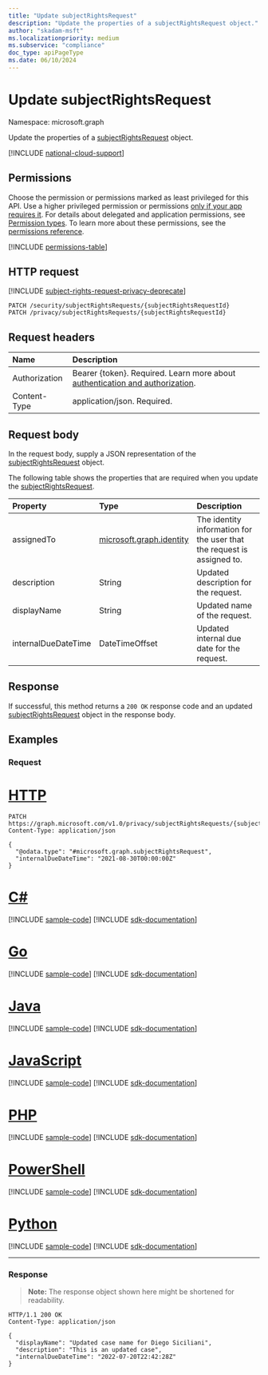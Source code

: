 ```yaml
---
title: "Update subjectRightsRequest"
description: "Update the properties of a subjectRightsRequest object."
author: "skadam-msft"
ms.localizationpriority: medium
ms.subservice: "compliance"
doc_type: apiPageType
ms.date: 06/10/2024
---
```


# Update subjectRightsRequest
Namespace: microsoft.graph

Update the properties of a [subjectRightsRequest](../resources/subjectRightsRequest.md) object.

[!INCLUDE [national-cloud-support](../../includes/global-only.md)]

## Permissions
Choose the permission or permissions marked as least privileged for this API. Use a higher privileged permission or permissions [only if your app requires it](/graph/permissions-overview#best-practices-for-using-microsoft-graph-permissions). For details about delegated and application permissions, see [Permission types](/graph/permissions-overview#permission-types). To learn more about these permissions, see the [permissions reference](/graph/permissions-reference).

<!-- { "blockType": "permissions", "name": "subjectrightsrequest_update" } -->
[!INCLUDE [permissions-table](../includes/permissions/subjectrightsrequest-update-permissions.md)]

## HTTP request

[!INCLUDE [subject-rights-request-privacy-deprecate](../../includes/subject-rights-request-privacy-deprecate.md)]

<!-- {
  "blockType": "ignored"
}
-->
``` http
PATCH /security/subjectRightsRequests/{subjectRightsRequestId}
PATCH /privacy/subjectRightsRequests/{subjectRightsRequestId}
```

## Request headers
|Name|Description|
|:---|:---|
|Authorization|Bearer {token}. Required. Learn more about [authentication and authorization](/graph/auth/auth-concepts).|
|Content-Type|application/json. Required.|

## Request body
In the request body, supply a JSON representation of the [subjectRightsRequest](../resources/subjectRightsRequest.md) object.

The following table shows the properties that are required when you update the [subjectRightsRequest](../resources/subjectRightsRequest.md).

|Property|Type|Description|
|:---|:---|:---|
|assignedTo|[microsoft.graph.identity](../resources/identity.md)|The identity information for the user that the request is assigned to.|
|description|String|Updated description for the request.|
|displayName|String|Updated name of the request.|
|internalDueDateTime|DateTimeOffset|Updated internal due date for the request.|

## Response

If successful, this method returns a `200 OK` response code and an updated [subjectRightsRequest](../resources/subjectRightsRequest.md) object in the response body.

## Examples

### Request

# [HTTP](#tab/http)
<!-- {
  "blockType": "request",
  "name": "update_subjectRightsRequest"
}
-->
``` http
PATCH https://graph.microsoft.com/v1.0/privacy/subjectRightsRequests/{subjectRightsRequestId}
Content-Type: application/json

{
  "@odata.type": "#microsoft.graph.subjectRightsRequest",
  "internalDueDateTime": "2021-08-30T00:00:00Z"
}
```

# [C#](#tab/csharp)
[!INCLUDE [sample-code](../includes/snippets/csharp/update-subjectrightsrequest-csharp-snippets.md)]
[!INCLUDE [sdk-documentation](../includes/snippets/snippets-sdk-documentation-link.md)]

# [Go](#tab/go)
[!INCLUDE [sample-code](../includes/snippets/go/update-subjectrightsrequest-go-snippets.md)]
[!INCLUDE [sdk-documentation](../includes/snippets/snippets-sdk-documentation-link.md)]

# [Java](#tab/java)
[!INCLUDE [sample-code](../includes/snippets/java/update-subjectrightsrequest-java-snippets.md)]
[!INCLUDE [sdk-documentation](../includes/snippets/snippets-sdk-documentation-link.md)]

# [JavaScript](#tab/javascript)
[!INCLUDE [sample-code](../includes/snippets/javascript/update-subjectrightsrequest-javascript-snippets.md)]
[!INCLUDE [sdk-documentation](../includes/snippets/snippets-sdk-documentation-link.md)]

# [PHP](#tab/php)
[!INCLUDE [sample-code](../includes/snippets/php/update-subjectrightsrequest-php-snippets.md)]
[!INCLUDE [sdk-documentation](../includes/snippets/snippets-sdk-documentation-link.md)]

# [PowerShell](#tab/powershell)
[!INCLUDE [sample-code](../includes/snippets/powershell/update-subjectrightsrequest-powershell-snippets.md)]
[!INCLUDE [sdk-documentation](../includes/snippets/snippets-sdk-documentation-link.md)]

# [Python](#tab/python)
[!INCLUDE [sample-code](../includes/snippets/python/update-subjectrightsrequest-python-snippets.md)]
[!INCLUDE [sdk-documentation](../includes/snippets/snippets-sdk-documentation-link.md)]

---

### Response
>**Note:** The response object shown here might be shortened for readability.
<!-- {
  "blockType": "response",
  "truncated": true,
  "@odata.type": "microsoft.graph.subjectRightsRequest"
}
-->
``` http
HTTP/1.1 200 OK
Content-Type: application/json

{
  "displayName": "Updated case name for Diego Siciliani",
  "description": "This is an updated case",
  "internalDueDateTime": "2022-07-20T22:42:28Z"
}
```

